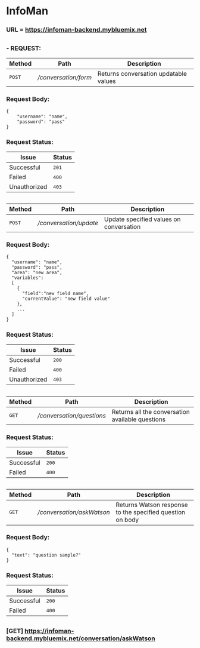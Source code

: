 # InfoMan
### URL = https://infoman-backend.mybluemix.net
##
### - REQUEST:
Method          | Path              | Description 
--------------- | ------------------| -----------
<kbd>POST</kbd> | */conversation/form*| Returns conversation updatable values
### Request Body:
```
{
	"username": "name",
	"password": "pass"
}
```
### Request Status:
Issue    | Status
-------- | ---
Successful| <kbd>201</kbd>
Failed    | <kbd>400</kbd>
Unauthorized | <kbd>403</kbd>
##
Method          | Path              | Description 
--------------- | ------------------| -----------
<kbd>POST</kbd> | */conversation/update*| Update specified values on conversation
### Request Body:
```
{
  "username": "name",
  "password": "pass",
  "area": "new area",
  "variables": 
  [
    { 
      "field":"new field name",
      "currentValue": "new field value"
    },
    ...
  ]
}
```
### Request Status:
Issue    | Status
-------- | ---
Successful| <kbd>200</kbd>
Failed    | <kbd>400</kbd>
Unauthorized | <kbd>403</kbd>
##
Method          | Path              | Description 
--------------- | ------------------| -----------
<kbd>GET</kbd> | */conversation/questions*| Returns all the conversation available questions
### Request Status:
Issue    | Status
-------- | ---
Successful| <kbd>200</kbd>
Failed    | <kbd>400</kbd>
##
Method          | Path              | Description 
--------------- | ------------------| -----------
<kbd>GET</kbd> | */conversation/askWatson*| Returns Watson response to the specified question on body
### Request Body:
```
{
  "text": "question sample?"
}
```
### Request Status:
Issue    | Status
-------- | ---
Successful| <kbd>200</kbd>
Failed    | <kbd>400</kbd>
##
### [GET] https://infoman-backend.mybluemix.net/conversation/askWatson
